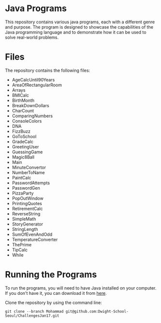 # Java Programs
This repository contains various java programs, each with a different genre and purpose. The program is designed to showcase the capabilities of the Java programming language and to demonstrate how it can be used to solve real-world problems.

# Files
The repository contains the following files:

* AgeCalcUntil90Years
* AreaOfRectangularRoom
* Arrays
* BMICalc
* BirthMonth
* BreakDownDollars
* CharCount
* ComparingNumbers
* ConsoleColors
* DNA
* FizzBuzz
* GoToSchool
* GradeCalc
* GreetingUser
* GuessingGame
* Magic8Ball
* Main
* MinuteConvertor
* NumberToName
* PaintCalc
* PasswordAttempts
* PasswordGen
* PizzaParty
* PopOutWindow
* PrintingQuotes
* RetirementCalc
* ReverseString
* SimpleMath
* StoryGenerator
* StringLength
* SumOfEvenAndOdd
* TemperatureConverter
* ThePrime
* TipCalc
* While

# Running the Programs
To run the programs, you will need to have Java installed on your computer. If you don't have it, you can download it from [here](https://www.com/en/download/).

Clone the repository by using the command line: 
                
    git clone --branch Mohammad git@github.com:Dwight-School-Seoul/ChallengesJan17.git




